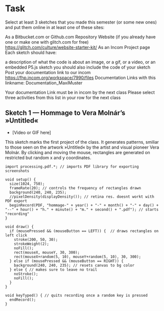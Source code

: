 # Task
Select at least 3 sketches that you made this semester (or some new ones) and put them online in at least one of these sites:

As a Bitbucket.com or Github.com Repository
Website (if you already have one or make one with glitch.com for free) https://glitch.com/culture/website-starter-kit/
As an Incom Project page
Each sketch should have:

a description of what the code is about
an image, or a gif, or a video, or an embedded P5.js sketch
you should also include the code of your sketch
Post your documentation link to our incom https://fhp.incom.org/workspace/7990/files Documentation Links
with this linkname: Documentation_MaxiMuster

Your documentation Link must be in incom by the next class
Please select three activities from this list in your row for the next class




## Sketch 1 — Hommage to Vera Molnár’s »Untitled«
- [Video or GIF here]

This sketch marks the first project of the class. It generates patterns, smiliar to those seen on the artwork »Untitled« by the artist and visual pioneer Vera Molnár. By clicking and moving the mouse, rectangles are generated on restricted but random x and y coordinates. 

	import processing.pdf.*; // imports PDF library for exporting screenshots

	void setup() {
	  size(1024, 750);
	  frameRate(20); // controls the frequency of rectangles drawn
	  background(240, 240, 235); 
	  //pixelDensity(displayDensity()); // retina res. doesnt workt with PDF export
	  beginRecord(PDF, "hommage-" + year() + "-" + month() + "-" + day() + "--" + hour() + "h." + minute() + "m." + second() + ".pdf"); // starts "recording"
	}

	void draw() {
	  if (mousePressed && (mouseButton == LEFT)) {  // draws rectangles on left click
	    stroke(200, 50, 30);
	    strokeWeight(2);
	    noFill();
	    rect(mouseX, mouseY, 30, 300);
	    rect(mouseX+random(5, 10), mouseY+random(5, 10), 30, 300);
	  } else if (mousePressed && (mouseButton == RIGHT)) {
	    background(240, 240, 235); // resets canvas to bg color
	  } else { // makes sure to leave no trail
	    noStroke(); 
	    noFill();
	  }
	}

	void keyTyped() { // quits recording once a random key is pressed
	  endRecord();
	}